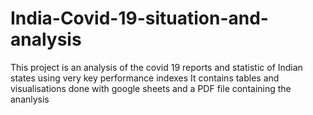 # India-Covid-19-situation-and-analysis
This project is an analysis of the covid 19 reports and statistic of Indian states using very key performance indexes
It contains tables and visualisations done with google sheets and a PDF file containing the ananlysis
